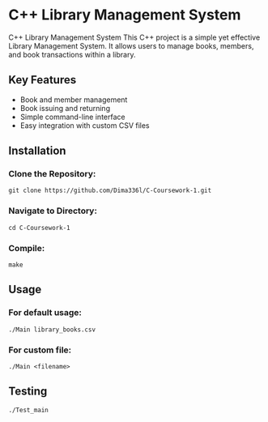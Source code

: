 # C++ Library Management System

C++ Library Management System
This C++ project is a simple yet effective Library Management System. It allows users to manage books, members, and book transactions within a library.

## Key Features
- Book and member management
- Book issuing and returning
- Simple command-line interface
- Easy integration with custom CSV files

## Installation
### Clone the Repository:
    git clone https://github.com/Dima336l/C-Coursework-1.git
### Navigate to Directory: 
    cd C-Coursework-1
### Compile: 
    make

## Usage
### For default usage:
    ./Main library_books.csv
### For custom file:
    ./Main <filename>

## Testing
    ./Test_main

